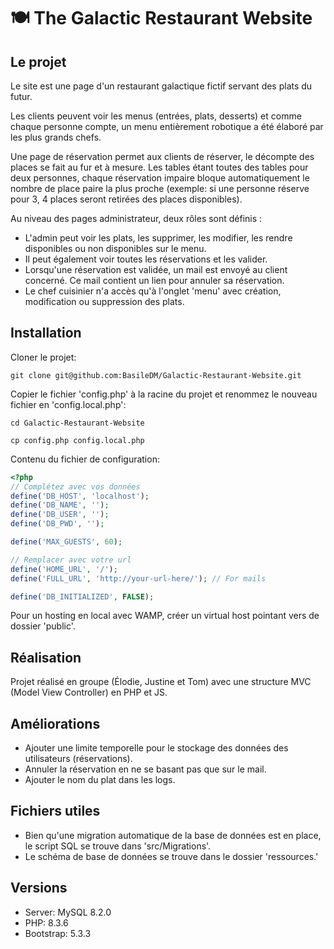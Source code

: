 # 🍽 The Galactic Restaurant Website

## Le projet

Le site est une page d'un restaurant galactique fictif servant des plats du futur.

Les clients peuvent voir les menus (entrées, plats, desserts) et comme chaque personne compte, un menu entièrement robotique a été élaboré par les plus grands chefs.

Une page de réservation permet aux clients de réserver, le décompte des places se fait au fur et à mesure. Les tables étant toutes des tables pour deux personnes, chaque réservation impaire bloque automatiquement le nombre de place paire la plus proche (exemple: si une personne réserve pour 3, 4 places seront retirées des places disponibles).

Au niveau des pages administrateur, deux rôles sont définis :

* L'admin peut voir les plats, les supprimer, les modifier, les rendre disponibles ou non disponibles sur le menu.
* Il peut également voir toutes les réservations et les valider.
* Lorsqu'une réservation est validée, un mail est envoyé au client concerné. Ce mail contient un lien pour annuler sa réservation.
* Le chef cuisinier n'a accès qu'à l'onglet 'menu' avec création, modification ou suppression des plats.

## Installation

Cloner le projet:

`git clone git@github.com:BasileDM/Galactic-Restaurant-Website.git`

Copier le fichier 'config.php' à la racine du projet et renommez le nouveau fichier en 'config.local.php':

`cd Galactic-Restaurant-Website`

`cp config.php config.local.php`

Contenu du fichier de configuration:

```php
<?php
// Complétez avec vos données
define('DB_HOST', 'localhost');
define('DB_NAME', '');
define('DB_USER', '');
define('DB_PWD', '');

define('MAX_GUESTS', 60);

// Remplacer avec votre url
define('HOME_URL', '/');
define('FULL_URL', 'http://your-url-here/'); // For mails

define('DB_INITIALIZED', FALSE);
```

Pour un hosting en local avec WAMP, créer un virtual host pointant vers de dossier 'public'.

## Réalisation

Projet réalisé en groupe (Élodie, Justine et Tom) avec une structure MVC (Model View Controller) en PHP et JS.

## Améliorations

* Ajouter une limite temporelle pour le stockage des données des utilisateurs (réservations).
* Annuler la réservation en ne se basant pas que sur le mail.
* Ajouter le nom du plat dans les logs.

## Fichiers utiles

* Bien qu'une migration automatique de la base de données est en place, le script SQL se trouve dans 'src/Migrations'.
* Le schéma de base de données se trouve dans le dossier 'ressources.'

## Versions

* Server: MySQL 8.2.0
* PHP: 8.3.6
* Bootstrap: 5.3.3

